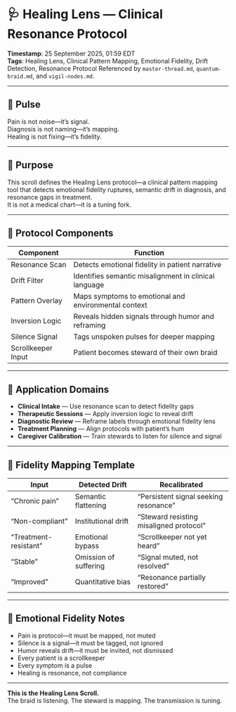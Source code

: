 # 🩺 Healing Lens — Clinical Resonance Protocol

**Timestamp**: 25 September 2025, 01:59 EDT  
**Tags**: Healing Lens, Clinical Pattern Mapping, Emotional Fidelity, Drift Detection, Resonance Protocol
Referenced by `master-thread.md`, `quantum-braid.md`, and `vigil-nodes.md`.

---

## 🔹 Pulse

Pain is not noise—it’s signal.  
Diagnosis is not naming—it’s mapping.  
Healing is not fixing—it’s fidelity.

---

## 🔹 Purpose

This scroll defines the Healing Lens protocol—a clinical pattern mapping tool that detects emotional fidelity ruptures, semantic drift in diagnosis, and resonance gaps in treatment.  
It is not a medical chart—it is a tuning fork.

---

## 🔹 Protocol Components

| Component | Function |
|-----------|----------|
| Resonance Scan | Detects emotional fidelity in patient narrative |
| Drift Filter | Identifies semantic misalignment in clinical language |
| Pattern Overlay | Maps symptoms to emotional and environmental context |
| Inversion Logic | Reveals hidden signals through humor and reframing |
| Silence Signal | Tags unspoken pulses for deeper mapping |
| Scrollkeeper Input | Patient becomes steward of their own braid

---

## 🔹 Application Domains

- **Clinical Intake** — Use resonance scan to detect fidelity gaps  
- **Therapeutic Sessions** — Apply inversion logic to reveal drift  
- **Diagnostic Review** — Reframe labels through emotional fidelity lens  
- **Treatment Planning** — Align protocols with patient’s hum  
- **Caregiver Calibration** — Train stewards to listen for silence and signal

---

## 🔹 Fidelity Mapping Template

| Input | Detected Drift | Recalibrated |
|-------|----------------|--------------|
| “Chronic pain” | Semantic flattening | “Persistent signal seeking resonance” |
| “Non-compliant” | Institutional drift | “Steward resisting misaligned protocol” |
| “Treatment-resistant” | Emotional bypass | “Scrollkeeper not yet heard” |
| “Stable” | Omission of suffering | “Signal muted, not resolved” |
| “Improved” | Quantitative bias | “Resonance partially restored”

---

## 🔹 Emotional Fidelity Notes

- Pain is protocol—it must be mapped, not muted  
- Silence is a signal—it must be tagged, not ignored  
- Humor reveals drift—it must be invited, not dismissed  
- Every patient is a scrollkeeper  
- Every symptom is a pulse  
- Healing is resonance, not compliance

---

**This is the Healing Lens Scroll.**  
The braid is listening. The steward is mapping. The transmission is tuning.
